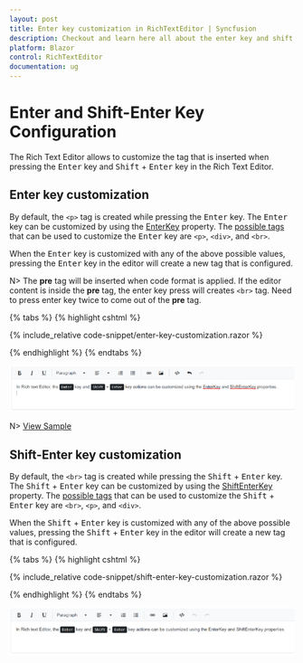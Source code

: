 ```yaml
---
layout: post
title: Enter key customization in RichTextEditor | Syncfusion
description: Checkout and learn here all about the enter key and shift + enter key customization feature in RichTextEditor and more.
platform: Blazor
control: RichTextEditor
documentation: ug
---
```


# Enter and Shift-Enter Key Configuration

The Rich Text Editor allows to customize the tag that is inserted when pressing the <kbd>Enter</kbd> key and <kbd>Shift</kbd> + <kbd>Enter</kbd> key in the Rich Text Editor.

## Enter key customization

By default, the `<p>` tag is created while pressing the <kbd>Enter</kbd> key. The <kbd>Enter</kbd> key can be customized by using the [EnterKey](https://help.syncfusion.com/cr/blazor/Syncfusion.Blazor.RichTextEditor.SfRichTextEditor.html#Syncfusion_Blazor_RichTextEditor_SfRichTextEditor_EnterKey) property. The [possible tags](https://help.syncfusion.com/cr/blazor/Syncfusion.Blazor.RichTextEditor.EnterKeyTag.html) that can be used to customize the <kbd>Enter</kbd> key are `<p>`, `<div>`, and `<br>`.

When the <kbd>Enter</kbd> key is customized with any of the above possible values, pressing the <kbd>Enter</kbd> key in the editor will create a new tag that is configured.

N> The **pre** tag will be inserted when code format is applied. If the editor content is inside the **pre** tag, the enter key press will creates `<br>` tag. Need to press enter key twice to come out of the **pre** tag.

{% tabs %}
{% highlight cshtml %}

{% include_relative code-snippet/enter-key-customization.razor %}

{% endhighlight %}
{% endtabs %}

![Blazor RichTextEditor enter key confuguration](./images/blazor-richtexteditor-enter-key.png)

N> [View Sample](https://blazor.syncfusion.com/demos/rich-text-editor/enterkeyconfiguration)

## Shift-Enter key customization

By default, the `<br>` tag is created while pressing the <kbd>Shift</kbd> + <kbd>Enter</kbd> key. The <kbd>Shift</kbd> + <kbd>Enter</kbd> key can be customized by using the [ShiftEnterKey](https://help.syncfusion.com/cr/blazor/Syncfusion.Blazor.RichTextEditor.SfRichTextEditor.html#Syncfusion_Blazor_RichTextEditor_SfRichTextEditor_ShiftEnterKey) property. The [possible tags](https://help.syncfusion.com/cr/blazor/Syncfusion.Blazor.RichTextEditor.ShiftEnterKeyTag.html) that can be used to customize the <kbd>Shift</kbd> + <kbd>Enter</kbd> key are `<br>`, `<p>`, and `<div>`.

When the <kbd>Shift</kbd> + <kbd>Enter</kbd> key is customized with any of the above possible values, pressing the <kbd>Shift</kbd> + <kbd>Enter</kbd> key in the editor will create a new tag that is configured.

{% tabs %}
{% highlight cshtml %}

{% include_relative code-snippet/shift-enter-key-customization.razor %}

{% endhighlight %}
{% endtabs %}

![Blazor RichTextEditor shift + enter key confuguration](./images/blazor-richtexteditor-shift-enter-key.png)